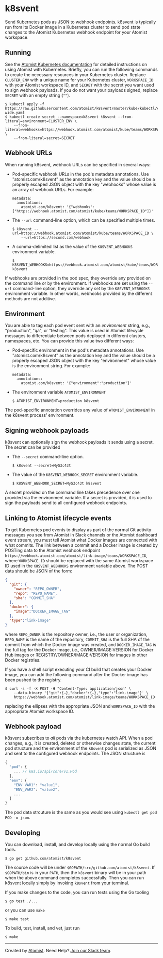 # k8svent

Send Kubernetes pods as JSON to webhook endpoints.  k8svent is
typically run from its Docker image in a Kubernetes cluster to send
pod state changes to the Atomist Kubernetes webhook endpoint for your
Atomist workspace.

## Running

See the [Atomist Kubernetes documentation][atomist-kube] for detailed
instructions on using Atomist with Kubernetes.  Briefly, you can run
the following commands to create the necessary resources in your
Kubernetes cluster.  Replace `CLUSTER_ENV` with a unique name for your
Kubernetes cluster, `WORKSPACE_ID` with your Atomist workspace ID, and
`SECRET` with the secret you want used to sign webhook payloads.  If
you do not want your payloads signed, replace `SECRET` with an empty
string (`""`).

[atomist-kube]: https://docs.atomist.com/pack/kubernetes/ (Atomist - Kubernetes)

```
$ kubectl apply -f https://raw.githubusercontent.com/atomist/k8svent/master/kube/kubectl/cluster-wide.yaml
$ kubectl create secret --namespace=k8svent k8svent --from-literal=environment=CLUSTER_ENV \
    --from-literal=webhooks=https://webhook.atomist.com/atomist/kube/teams/WORKSPACE_ID \
    --from-literal=secret=SECRET
```

## Webhook URLs

When running k8svent, webhook URLs can be specified in several ways:

-   Pod-specific webhook URLs in the pod's metadata annotations.  Use
    "atomist.com/k8svent" as the annotation key and the value should be
    a properly escaped JSON object with the key "webhooks" whose value
    is an array of webhook URLs.  For example:

        metadata:
          annotations:
            atomist.com/k8svent: '{"webhooks":["https://webhook.atomist.com/atomist/kube/teams/WORKSPACE_ID"]}'

-   The `--url` command-line option, which can be specified
    multiple times.

        $ k8svent --url=https://webhook.atomist.com/atomist/kube/teams/WORKSPACE_ID \
            --url=https://second.com/webhook

-   A comma-delimited list as the value of the `K8SVENT_WEBHOOKS`
    environment variable.

        $ K8SVENT_WEBHOOKS=https://webhook.atomist.com/atomist/kube/teams/WORKSPACE_ID,https://second.com/webhook k8svent

If webhooks are provided in the pod spec, they override any provided
on the command line or by the environment.  If webhooks are set using
the `--url` command-line option, they override any set by the
`K8SVENT_WEBHOOKS` environment variable.  In other words, webhooks
provided by the different methods are not additive.

## Environment

You are able to tag each pod event sent with an _environment_ string,
e.g., "production", "qa", or "testing".  This value is used in Atomist
lifecycle messages to differentiate between pods deployed in different
clusters, namespaces, etc.  You can provide this value two different
ways:

-   Pod-specific environment in the pod's metadata annotations.  Use
    "atomist.com/k8svent" as the annotation key and the value should be
    a properly escaped JSON object with the key "environment" whose
    value is the environment string.  For example:

        metadata:
          annotations:
            atomist.com/k8svent: '{"environment":"production"}'

-   The environment variable `ATOMIST_ENVIRONMENT`

        $ ATOMIST_ENVIRONMENT=production k8svent

The pod-specific annotation overrides any value of
`ATOMIST_ENVIRONMENT` in the k8svent process' environment.

## Signing webhook payloads

k8svent can optionally sign the webhook payloads it sends using a
secret.  The secret can be provided

-   The `--secret` command-line option.

        $ k8svent --secret=MyS3c43t

-   The value of the `K8SVENT_WEBHOOK_SECRET` environment variable.

        $ K8SVENT_WEBHOOK_SECRET=MyS3c43t k8svent

A secret provided on the command line takes precedence over one
provided via the environment variable.  If a secret is provided, it is
used to sign the payloads send to all configured webhook endpoints.

## Linking to Atomist lifecycle events

To get Kubernetes pod events to display as part of the normal Git
activity messages you see from Atomist in Slack channels or the
Atomist dashboard event stream, you must tell Atomist what Docker
images are connected with what commits.  The link between a commit and
a Docker image is created by POSTing data to the Atomist webhook
endpoint
`https://webhook.atomist.com/atomist/link-image/teams/WORKSPACE_ID`,
where `WORKSPACE_ID` should be replaced with the same Atomist
workspace ID used in the `K8SVENT_WEBHOOKS` environment variable above.
The POST data should be JSON of the form:

```json
{
  "git": {
    "owner": "REPO_OWNER",
    "repo": "REPO_NAME",
    "sha": "COMMIT_SHA"
  },
  "docker": {
    "image":"DOCKER_IMAGE_TAG"
  },
  "type":"link-image"
}
```

where `REPO_OWNER` is the repository owner, i.e., the user or
organization, `REPO_NAME` is the name of the repository, `COMMIT_SHA`
is the full SHA of the commit from which the Docker image was created,
and `DOCKER_IMAGE_TAG` is the full tag for the Docker image, i.e.,
OWNER/IMAGE:VERSION for Docker Hub images or
REGISTRY/OWNER/IMAGE:VERSION for images in other Docker registries.

If you have a shell script executing your CI build that creates your
Docker image, you can add the following command after the Docker image
has been pushed to the registry.

```
$ curl -s -f -X POST -H "Content-Type: application/json" \
    --data-binary '{"git":{…},"docker":{…},"type":"link-image"}' \
    https://webhook.atomist.com/atomist/link-image/teams/WORKSPACE_ID
```

replacing the ellipses with the appropriate JSON and `WORKSPACE_ID` with
the appropriate Atomist workspace ID.

## Webhook payload

k8svent subscribes to _all_ pods via the kubernetes watch API.  When a
pod changes, e.g., it is created, deleted or otherwise changes state,
the current pod structure and the environment of the `k8svent` pod is
serialized as JSON and sent to the configured webhook endpoints.  The
JSON structure is

```javascript
{
  "pod": {
    ... // k8s.io/api/core/v1.Pod
  },
  "env": {
    "ENV_VAR1": "value1",
    "ENV_VAR2": "value2",
    ...
  }
}
```

The pod data strcuture is the same as you would see using `kubectl get
pod POD -o json`.

## Developing

You can download, install, and develop locally using the normal Go
build tools.

```
$ go get github.com/atomist/k8svent
```

The source code will be under `$GOPATH/src/github.com/atomist/k8svent`.
If `$GOPATH/bin` is in your `PATH`, then the `k8svent` binary will be
in your path when the above command completes successfully.  Then you
can run k8svent locally simply by invoking `k8svent` from your terminal.

If you make changes to the code, you can run tests using the Go
tooling

```
$ go test ./...
```

or you can use `make`

```
$ make test
```

To build, test, install, and vet, just run

```
$ make
```

---

Created by [Atomist][atomist].
Need Help?  [Join our Slack team][slack].

[atomist]: https://atomist.com/ (Atomist - How Teams Deliver Software)
[slack]: https://join.atomist.com/ (Atomist Community Slack Workspace)
